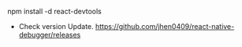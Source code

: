 npm install -d react-devtools
+ Check version Update.
https://github.com/jhen0409/react-native-debugger/releases